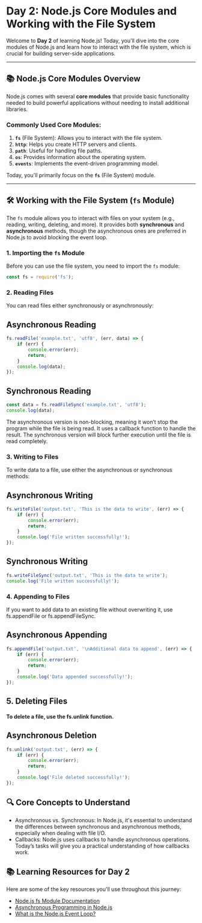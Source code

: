 # Day 2: Node.js Core Modules and Working with the File System

Welcome to **Day 2** of learning Node.js! Today, you'll dive into the core modules of Node.js and learn how to interact with the file system, which is crucial for building server-side applications.

---

## 📚 **Node.js Core Modules Overview**

Node.js comes with several **core modules** that provide basic functionality needed to build powerful applications without needing to install additional libraries.

### Commonly Used Core Modules:
1. **`fs`** (File System): Allows you to interact with the file system.
2. **`http`**: Helps you create HTTP servers and clients.
3. **`path`**: Useful for handling file paths.
4. **`os`**: Provides information about the operating system.
5. **`events`**: Implements the event-driven programming model.

Today, you'll primarily focus on the **`fs`** (File System) module.

---

## 🛠 **Working with the File System (`fs` Module)**

The `fs` module allows you to interact with files on your system (e.g., reading, writing, deleting, and more). It provides both **synchronous** and **asynchronous** methods, though the asynchronous ones are preferred in Node.js to avoid blocking the event loop.

### 1. **Importing the `fs` Module**
Before you can use the file system, you need to import the `fs` module:
```javascript
const fs = require('fs');
```
### 2. **Reading Files**
You can read files either synchronously or asynchronously:

## Asynchronous Reading
```javascript
fs.readFile('example.txt', 'utf8', (err, data) => {
    if (err) {
        console.error(err);
        return;
    }
    console.log(data);
});
```
## Synchronous Reading

```javascript 
const data = fs.readFileSync('example.txt', 'utf8');
console.log(data);
```
 The asynchronous version is non-blocking, meaning it won’t stop the program while the file is being read. It uses a callback function to handle the result.
 The synchronous version will block further execution until the file is read completely.

### 3. Writing to Files
 To write data to a file, use either the asynchronous or synchronous methods:

## Asynchronous Writing
``` javascript
fs.writeFile('output.txt', 'This is the data to write', (err) => {
    if (err) {
        console.error(err);
        return;
    }
    console.log('File written successfully!');
});
```
## Synchronous Writing
```javascript
fs.writeFileSync('output.txt', 'This is the data to write');
console.log('File written successfully!');
```
### 4. Appending to Files
If you want to add data to an existing file without overwriting it, use fs.appendFile or fs.appendFileSync.

## Asynchronous Appending
```javascript
fs.appendFile('output.txt', '\nAdditional data to append', (err) => {
    if (err) {
        console.error(err);
        return;
    }
    console.log('Data appended successfully!');
});
```


## 5. Deleting Files
#### To delete a file, use the fs.unlink function.

## Asynchronous Deletion
```javascript
fs.unlink('output.txt', (err) => {
    if (err) {
        console.error(err);
        return;
    }
    console.log('File deleted successfully!');
});
```




## 🔍 Core Concepts to Understand
- Asynchronous vs. Synchronous: In Node.js, it's essential to understand the differences between synchronous and asynchronous methods, especially when dealing with file I/O.
- Callbacks: Node.js uses callbacks to handle asynchronous operations. Today’s tasks will give you a practical understanding of how callbacks work.

## 📚 **Learning Resources  for Day 2**

Here are some of the key resources you'll use throughout this journey:

- [Node.js fs Module Documentation](https://nodejs.org/api/fs.html)
- [Asynchronous Programming in Node.js](https://nodejs.org/en/learn/asychronous-work/javascript-asychronous-programming-and-callbacks/)
- [What is the Node.js Event Loop?](https://nodejs.org/en/learn/asychronous-work/event-loop-timers-and-nexttick/)

